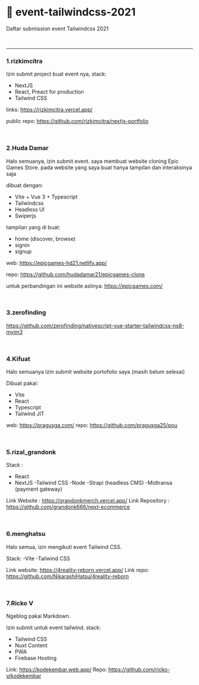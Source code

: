 # 🎉 event-tailwindcss-2021
Daftar submission event Tailwindcss 2021


<br>

___

### 1.rizkimcitra

Izin submit project buat event nya, stack:
- NextJS
- React, Preact for production
- Tailwind CSS

links:
https://rizkimcitra.vercel.app/

public repo:
https://github.com/rizkimcitra/nextjs-portfolio

<br>

### 2.Huda Damar

Halo semuanya, izin submit event.
saya membuat website cloning  Epic Games Store.
pada website yang saya buat hanya tampilan dan interaksinya saja

dibuat dengan:
- Vite + Vue 3 + Typescript
- Tailwindcss
- Headless UI
- Swiperjs

tampilan yang di buat:
- home (discover, browse)
- signin
- signup

web:
https://epicgames-hd21.netlify.app/

repo:
https://github.com/hudadamar21/epicgames-clone

untuk perbandingan ini website aslinya:
https://epicgames.com/


<br>

### 3.zerofinding 

https://github.com/zerofinding/nativescript-vue-starter-tailwindcss-ns8-myim3


<br>

### 4.Kifuat

Halo semuanya
Izin submit website portofolio saya (masih belum selesai)

Dibuat pakai:
- Vite
- React
- Typescript
- Tailwind JIT

web: https://pragusga.com/
repo: https://github.com/pragusga25/pou


<br>

### 5.rizal_grandonk

Stack :
- React
- NextJS
-Tailwind CSS
-Node
-Strapi (headless CMS)
-Midtransa (payment gateway)

Link Website : https://grandonkmerch.vercel.app/
Link Repository : https://github.com/grandonk666/next-ecommerce


<br>

### 6.menghatsu

Halo semua, izin mengikuti event Tailwind CSS.

Stack:
-Vite
-Tailwind CSS

Link website: https://4reality-reborn.vercel.app/
Link repo: https://github.com/NikarashiHatsu/4reality-reborn


<br>

### 7.Ricko V

Ngeblog pakai Markdown.

Izin submit untuk event tailwind.
stack:
- Tailwind CSS
- Nuxt Content
- PWA
- Firebase Hosting

Link: https://kodekembar.web.app/
Repo: https://github.com/ricko-v/kodekembar






